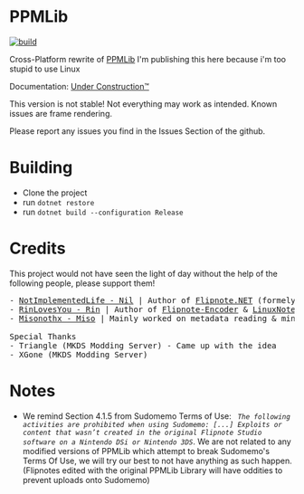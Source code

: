 # PPMLib
[![build](https://github.com/RinLovesYou/PPMLib/actions/workflows/dotnet.yml/badge.svg)](https://github.com/RinLovesYou/PPMLib/actions/workflows/dotnet.yml)

Cross-Platform rewrite of [PPMLib](https://github.com/miso-xyz/PPMLib)
I'm publishing this here because i'm too stupid to use Linux

Documentation: [Under Construction™](https://github.com/RinLovesYou/PPMLib/wiki)

This version is not stable! Not everything may work as intended. Known issues are frame rendering.

Please report any issues you find in the Issues Section of the github.

# Building
* Clone the project
* run `dotnet restore`
* run `dotnet build --configuration Release`

# Credits
This project would not have seen the light of day without the help of the following people, please support them!
<pre>
- <a href="https://github.com/NotImplementedLife">NotImplementedLife - Nil</a> | Author of <a href="https://github.com/NotImplementedLife/Flipnote.NET">Flipnote.NET</a> (formely known as FlipnoteDesktop), Helped a bunch with frame rendering & metadata reading
- <a href="https://github.com/RinLovesYou">RinLovesYou - Rin</a> | Author of <a href="https://github.com/RinLovesYou/Flipnote-Encoder">Flipnote-Encoder</a> & <a href=https://github.com/RinLovesYou/LinuxNote>LinuxNote</a>, Helped a bunch with frame rendering & sound reading
- <a href="https://github.com/miso-xyz">Misonothx - Miso</a> | Mainly worked on metadata reading & minimal stuff such as descriptions

Special Thanks
- Triangle (MKDS Modding Server) - Came up with the idea
- XGone (MKDS Modding Server)
</pre>

# Notes
- We remind Section 4.1.5 from Sudomemo Terms of Use: *``` The following activities are prohibited when using Sudomemo: [...] Exploits or content that wasn’t created in the original Flipnote Studio software on a Nintendo DSi or Nintendo 3DS```*. We are not related to any modified versions of PPMLib which attempt to break Sudomemo's Terms Of Use, we will try our best to not have anything as such happen. (Flipnotes edited with the original PPMLib Library will have oddities to prevent uploads onto Sudomemo)
